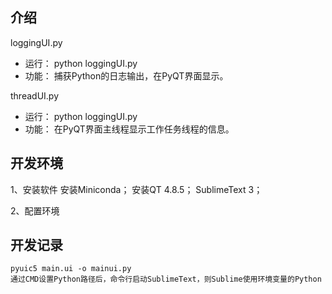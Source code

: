 ## 介绍

loggingUI.py
* 运行： python loggingUI.py
* 功能： 捕获Python的日志输出，在PyQT界面显示。

threadUI.py
* 运行： python loggingUI.py
* 功能： 在PyQT界面主线程显示工作任务线程的信息。

## 开发环境

1、安装软件
	安装Miniconda；
	安装QT 4.8.5；
	SublimeText 3；

2、配置环境
	
## 开发记录
	pyuic5 main.ui -o mainui.py
	通过CMD设置Python路径后，命令行启动SublimeText，则Sublime使用环境变量的Python
